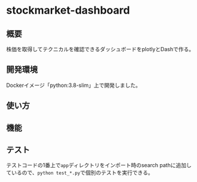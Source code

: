 # stockmarket-dashboard

## 概要

株価を取得してテクニカルを確認できるダッシュボードをplotlyとDashで作る。

## 開発環境

Dockerイメージ「python:3.8-slim」上で開発しました。

## 使い方

## 機能

## テスト

テストコードの1番上で```app```ディレクトリをインポート時のsearch pathに追加しているので、```python test_*.py```で個別のテストを実行できる。